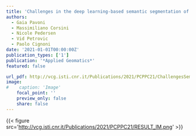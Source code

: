 ```yaml
---
title: 'Challenges in the deep learning-based semantic segmentation of benthic communities from Ortho-images'
authors:
  - Gaia Pavoni
  - Massimiliano Corsini
  - Nicole Pedersen
  - Vid Petrovic
  - Paolo Cignoni
date: '2021-01-01T00:00:00Z'
publication_types: ['1']
publication: '*Applied Geomatics*'
featured: false

url_pdf: http://vcg.isti.cnr.it/Publications/2021/PCPPC21/ChallengesSemanticSegmentationBenthic-preprint.pdf
image:
#    caption: 'Image'
    focal_point: ''
    preview_only: false
    share: false
---
```

{{< figure src='http://vcg.isti.cnr.it/Publications/2021/PCPPC21/RESULT_IM.png' >}}
